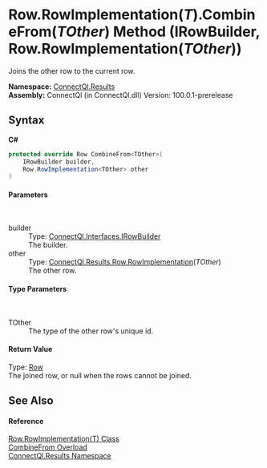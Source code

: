 # Row.RowImplementation(*T*).CombineFrom(*TOther*) Method (IRowBuilder, Row.RowImplementation(*TOther*))
 

Joins the other row to the current row.

**Namespace:**&nbsp;<a href="N_ConnectQl_Results">ConnectQl.Results</a><br />**Assembly:**&nbsp;ConnectQl (in ConnectQl.dll) Version: 100.0.1-prerelease

## Syntax

**C#**<br />
``` C#
protected override Row CombineFrom<TOther>(
	IRowBuilder builder,
	Row.RowImplementation<TOther> other
)

```


#### Parameters
&nbsp;<dl><dt>builder</dt><dd>Type: <a href="T_ConnectQl_Interfaces_IRowBuilder">ConnectQl.Interfaces.IRowBuilder</a><br />The builder.</dd><dt>other</dt><dd>Type: <a href="T_ConnectQl_Results_Row_RowImplementation_1">ConnectQl.Results.Row.RowImplementation</a>(*TOther*)<br />The other row.</dd></dl>

#### Type Parameters
&nbsp;<dl><dt>TOther</dt><dd>The type of the other row's unique id.</dd></dl>

#### Return Value
Type: <a href="T_ConnectQl_Results_Row">Row</a><br />The joined row, or null when the rows cannot be joined.

## See Also


#### Reference
<a href="T_ConnectQl_Results_Row_RowImplementation_1">Row.RowImplementation(T) Class</a><br /><a href="Overload_ConnectQl_Results_Row_RowImplementation_1_CombineFrom">CombineFrom Overload</a><br /><a href="N_ConnectQl_Results">ConnectQl.Results Namespace</a><br />